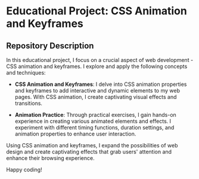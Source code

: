 # Educational Project: CSS Animation and Keyframes

## Repository Description
In this educational project, I focus on a crucial aspect of web development - CSS animation and keyframes. I explore and apply the following concepts and techniques:

- **CSS Animation and Keyframes**: I delve into CSS animation properties and keyframes to add interactive and dynamic elements to my web pages. With CSS animation, I create captivating visual effects and transitions.

- **Animation Practice**: Through practical exercises, I gain hands-on experience in creating various animated elements and effects. I experiment with different timing functions, duration settings, and animation properties to enhance user interaction.

Using CSS animation and keyframes, I expand the possibilities of web design and create captivating effects that grab users' attention and enhance their browsing experience.

Happy coding!
